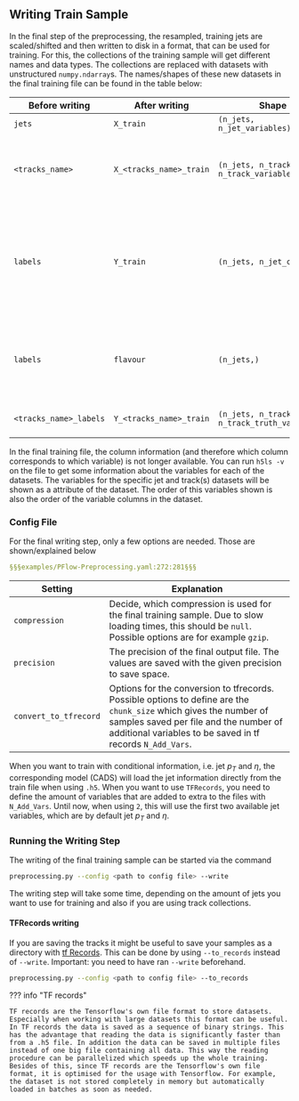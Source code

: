 ## Writing Train Sample
In the final step of the preprocessing, the resampled, training jets are scaled/shifted and then written to disk in a format, that can be used for training. For this, the collections of the training sample will get different names and data types. The collections are replaced with datasets with unstructured `numpy.ndarray`s. The names/shapes of these new datasets in the final training file can be found in the table below:

| Before writing | After writing | Shape | Comment |
| -------------- | ------------- | ----- | ------- |
| `jets` | `X_train` | `(n_jets, n_jet_variables)` | |
| `<tracks_name>` | `X_<tracks_name>_train` | `(n_jets, n_tracks, n_track_variables)` | `<tracks_name>` is the name of the track collection in the `.h5` files coming from the training-dataset-dumper. |
| `labels` | `Y_train` | `(n_jets, n_jet_classes)` | One-hot encoded truth labels. The `n_jet_classes` are the `class_labels` defined in the preprocessing config. The value `0` here corresponds to the jet origin which is on index `0` in the `class_labels` list. |
| `labels` | `flavour` | `(n_jets,)` | Sparse representation of the jet labels. The value `0` here corresponds to the jet origin which is on index `0` in the `class_labels` list. |
| `<tracks_name>_labels` | `Y_<tracks_name>_train` | `(n_jets, n_tracks, n_track_truth_variables)` | This is the sparse representation of the `track_truth_variables`. |

In the final training file, the column information (and therefore which column corresponds to which variable) is not longer available. You can run `h5ls -v` on the file to get some information about the variables for each of the datasets. The variables for the specific jet and track(s) datasets will be shown as a attribute of the dataset. The order of this variables shown is also the order of the variable columns in the dataset.

### Config File
For the final writing step, only a few options are needed. Those are shown/explained below

```yaml
§§§examples/PFlow-Preprocessing.yaml:272:281§§§
```

| Setting | Explanation |
| ------- | ----------- |
| `compression` | Decide, which compression is used for the final training sample. Due to slow loading times, this should be `null`. Possible options are for example `gzip`. |
| `precision` | The precision of the final output file. The values are saved with the given precision to save space. |
| `convert_to_tfrecord` | Options for the conversion to tfrecords. Possible options to define are the `chunk_size` which gives the number of samples saved per file and the number of additional variables to be saved in tf records `N_Add_Vars`. |

When you want to train with conditional information, i.e. jet $p_T$ and $\eta$, the corresponding model (CADS) will load the jet information directly from the train file when using `.h5`. When you want to use `TFRecords`, you need to define the amount of variables that are added to extra to the files with `N_Add_Vars`. Until now, when using `2`, this will use the first two available jet variables, which are by default jet $p_T$ and $\eta$.

### Running the Writing Step
The writing of the final training sample can be started via the command

```bash
preprocessing.py --config <path to config file> --write
```

The writing step will take some time, depending on the amount of jets you want to use for training and also if you are using track collections.

#### TFRecords writing
If you are saving the tracks it might be useful to save your samples as a directory with [tf Records](https://www.tensorflow.org/tutorials/load_data/tfrecord). This can be done by using `--to_records` instead of `--write`.
Important: you need to have ran `--write` beforehand.

```bash
preprocessing.py --config <path to config file> --to_records
```

??? info "TF records"

    TF records are the Tensorflow's own file format to store datasets. Especially when working with large datasets this format can be useful. In TF records the data is saved as a sequence of binary strings. This has the advantage that reading the data is significantly faster than from a .h5 file. In addition the data can be saved in multiple files instead of one big file containing all data. This way the reading procedure can be parallelized which speeds up the whole training.
    Besides of this, since TF records are the Tensorflow's own file format, it is optimised for the usage with Tensorflow. For example, the dataset is not stored completely in memory but automatically loaded in batches as soon as needed.